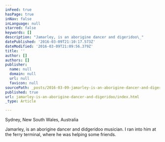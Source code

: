```yaml
---
inFeed: true
hasPage: true
inNav: false
inLanguage: null
starred: false
keywords: []
description: "Jamarley, is an aborigine dancer and digeridoo\_"
datePublished: '2016-03-09T21:10:17.573Z'
dateModified: '2016-03-09T21:09:56.379Z'
title: ''
author: []
authors: []
publisher:
  name: null
  domain: null
  url: null
  favicon: null
sourcePath: _posts/2016-03-09-jamarley-is-an-aborigine-dancer-and-digeridoo.md
published: true
url: jamarley-is-an-aborigine-dancer-and-digeridoo/index.html
_type: Article

---
```

Sydney, New South Wales, Australia

Jamarley, is an aborigine dancer and didgeridoo musician.  I ran into him at the ferry terminal, where he was helping some friends.